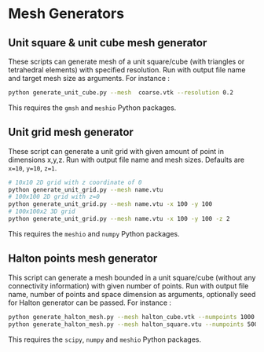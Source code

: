 # Mesh Generators

## Unit square & unit cube mesh generator

These scripts can generate mesh of a unit square/cube (with triangles or tetrahedral elements) with specified resolution.
Run with output file name and target mesh size as arguments. For instance :

```bash
python generate_unit_cube.py --mesh  coarse.vtk --resolution 0.2
```

This requires the `gmsh` and `meshio` Python packages.

## Unit grid mesh generator

These script can generate a unit grid with given amount of point in dimensions x,y,z.
Run with output file name and mesh sizes.
Defaults are `x=10`, `y=10`, `z=1`.

```bash
# 10x10 2D grid with z coordinate of 0
python generate_unit_grid.py --mesh name.vtu
# 100x100 2D grid with z=0
python generate_unit_grid.py --mesh name.vtu -x 100 -y 100
# 100x100x2 3D grid
python generate_unit_grid.py --mesh name.vtu -x 100 -y 100 -z 2
```

This requires the `meshio` and `numpy` Python packages.

## Halton points mesh generator

This script can generate a mesh bounded in a unit square/cube (without any connectivity information) with given number of points.
Run with output file name, number of points and space dimension as arguments, optionally seed for Halton generator can be passed. For instance :

```bash
python generate_halton_mesh.py --mesh halton_cube.vtk --numpoints 1000 --dimension 3
python generate_halton_mesh.py --mesh halton_square.vtu --numpoints 500 --dimension 2 --seed 42
```

This requires the `scipy`, `numpy` and `meshio` Python packages.
